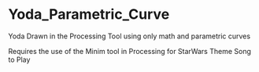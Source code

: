 # Yoda_Parametric_Curve
Yoda Drawn in the Processing Tool using only math and parametric curves

Requires the use of the Minim tool in Processing for StarWars Theme Song to Play
